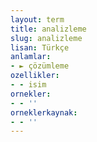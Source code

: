 ```yaml
---
layout: term
title: analizleme
slug: analizleme
lisan: Türkçe
anlamlar:
- ► çözümleme
ozellikler:
- - isim
ornekler:
- - ''
orneklerkaynak:
- - ''
---
```

